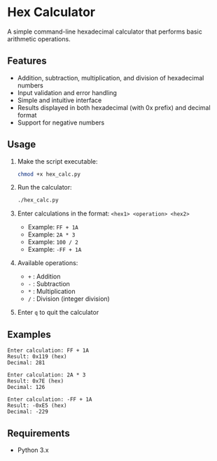 # Hex Calculator

A simple command-line hexadecimal calculator that performs basic arithmetic operations.

## Features

- Addition, subtraction, multiplication, and division of hexadecimal numbers
- Input validation and error handling
- Simple and intuitive interface
- Results displayed in both hexadecimal (with 0x prefix) and decimal format
- Support for negative numbers

## Usage

1. Make the script executable:
   ```bash
   chmod +x hex_calc.py
   ```

2. Run the calculator:
   ```bash
   ./hex_calc.py
   ```

3. Enter calculations in the format: `<hex1> <operation> <hex2>`
   - Example: `FF + 1A`
   - Example: `2A * 3`
   - Example: `100 / 2`
   - Example: `-FF + 1A`

4. Available operations:
   - `+` : Addition
   - `-` : Subtraction
   - `*` : Multiplication
   - `/` : Division (integer division)

5. Enter `q` to quit the calculator

## Examples

```
Enter calculation: FF + 1A
Result: 0x119 (hex)
Decimal: 281

Enter calculation: 2A * 3
Result: 0x7E (hex)
Decimal: 126

Enter calculation: -FF + 1A
Result: -0xE5 (hex)
Decimal: -229
```

## Requirements

- Python 3.x
